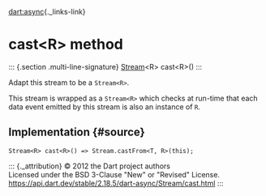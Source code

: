 [dart:async](../../dart-async/dart-async-library){._links-link}

cast\<R\> method
================

::: {.section .multi-line-signature}
[Stream](../stream-class)\<R\> cast\<R\>()
:::

Adapt this stream to be a `Stream<R>`.

This stream is wrapped as a `Stream<R>` which checks at run-time that
each data event emitted by this stream is also an instance of `R`.

Implementation {#source}
--------------

``` {.language-dart data-language="dart"}
Stream<R> cast<R>() => Stream.castFrom<T, R>(this);
```

::: {._attribution}
© 2012 the Dart project authors\
Licensed under the BSD 3-Clause \"New\" or \"Revised\" License.\
<https://api.dart.dev/stable/2.18.5/dart-async/Stream/cast.html>
:::
